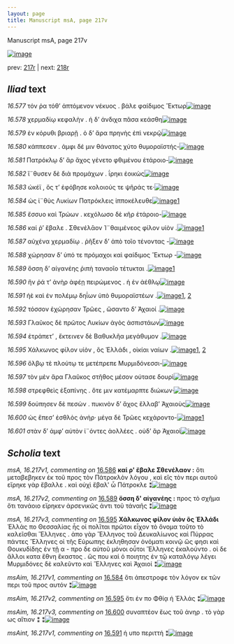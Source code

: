 ```yaml
---
layout: page
title: Manuscript msA, page 217v
---
```


Manuscript msA, page 217v

[![image](http://www.homermultitext.org/iipsrv?OBJ=IIP,1.0&FIF=/project/homer/pyramidal/deepzoom/hmt/vaimg/2017a/VA217VN_0719.tif&WID=100&CVT=JPEG)](http://www.homermultitext.org/ict2/?urn=urn:cite2:hmt:vaimg.2017a:VA217VN_0719)

prev:  [217r](../217r/) | next:  [218r](../218r/)

## *Iliad* text

*16.577* <a id="16.577"/> τόν ῥα τόθ’ ἁπτόμενον νέκυος . βάλε φαίδιμος Ἕκτωρ[![image](http://www.homermultitext.org/iipsrv?OBJ=IIP,1.0&FIF=/project/homer/pyramidal/deepzoom/hmt/vaimg/2017a/VA217VN_0719.tif&RGN=0.4735,0.2199,0.4090,0.02739&WID=1000&CVT=JPEG)](http://www.homermultitext.org/ict2/?urn=urn:cite2:hmt:vaimg.2017a:VA217VN_0719@0.4735,0.2199,0.4090,0.02739)

*16.578* <a id="16.578"/> χερμαδίῳ κεφαλὴν . ἡ δ’ άνδιχα πᾶσα κεάσθη[![image](http://www.homermultitext.org/iipsrv?OBJ=IIP,1.0&FIF=/project/homer/pyramidal/deepzoom/hmt/vaimg/2017a/VA217VN_0719.tif&RGN=0.4674,0.2412,0.4090,0.02739&WID=1000&CVT=JPEG)](http://www.homermultitext.org/ict2/?urn=urn:cite2:hmt:vaimg.2017a:VA217VN_0719@0.4674,0.2412,0.4090,0.02739)

*16.579* <a id="16.579"/> ἐν κόρυθι βριαρῇ . ὁ δ’ ἄρα πρηνὴς ἐπὶ νεκρῷ[![image](http://www.homermultitext.org/iipsrv?OBJ=IIP,1.0&FIF=/project/homer/pyramidal/deepzoom/hmt/vaimg/2017a/VA217VN_0719.tif&RGN=0.4718,0.2610,0.4090,0.02739&WID=1000&CVT=JPEG)](http://www.homermultitext.org/ict2/?urn=urn:cite2:hmt:vaimg.2017a:VA217VN_0719@0.4718,0.2610,0.4090,0.02739)

*16.580* <a id="16.580"/> κάππεσεν . ἀμφι δέ μιν θάνατος χύτο θυμοραϊστής-[![image](http://www.homermultitext.org/iipsrv?OBJ=IIP,1.0&FIF=/project/homer/pyramidal/deepzoom/hmt/vaimg/2017a/VA217VN_0719.tif&RGN=0.4851,0.2784,0.4090,0.02739&WID=1000&CVT=JPEG)](http://www.homermultitext.org/ict2/?urn=urn:cite2:hmt:vaimg.2017a:VA217VN_0719@0.4851,0.2784,0.4090,0.02739)

*16.581* <a id="16.581"/> Πατρόκλῳ δ’ ἄρ ἄχος γένετο φθιμένου ἑτάροιο-[![image](http://www.homermultitext.org/iipsrv?OBJ=IIP,1.0&FIF=/project/homer/pyramidal/deepzoom/hmt/vaimg/2017a/VA217VN_0719.tif&RGN=0.4735,0.2997,0.3871,0.02739&WID=1000&CVT=JPEG)](http://www.homermultitext.org/ict2/?urn=urn:cite2:hmt:vaimg.2017a:VA217VN_0719@0.4735,0.2997,0.3871,0.02739)

*16.582* <a id="16.582"/> ἴ¨θυσεν δὲ διὰ προμάχων . ΐρηκι ἐοικὼς[![image](http://www.homermultitext.org/iipsrv?OBJ=IIP,1.0&FIF=/project/homer/pyramidal/deepzoom/hmt/vaimg/2017a/VA217VN_0719.tif&RGN=0.4816,0.3188,0.3552,0.02739&WID=1000&CVT=JPEG)](http://www.homermultitext.org/ict2/?urn=urn:cite2:hmt:vaimg.2017a:VA217VN_0719@0.4816,0.3188,0.3552,0.02739)

*16.583* <a id="16.583"/> ὠκέϊ , ὅς τ’ ἐφόβησε κολοιούς τε ψῆράς τε·[![image](http://www.homermultitext.org/iipsrv?OBJ=IIP,1.0&FIF=/project/homer/pyramidal/deepzoom/hmt/vaimg/2017a/VA217VN_0719.tif&RGN=0.4819,0.3371,0.3416,0.02393&WID=1000&CVT=JPEG)](http://www.homermultitext.org/ict2/?urn=urn:cite2:hmt:vaimg.2017a:VA217VN_0719@0.4819,0.3371,0.3416,0.02393)

*16.584* <a id="16.584"/> ὡς ἰ¨θὺς Λυκίων Πατρόκλεις ἱπποκέλευθε[![image](http://www.homermultitext.org/iipsrv?OBJ=IIP,1.0&FIF=/project/homer/pyramidal/deepzoom/hmt/vaimg/2017a/VA217VN_0719.tif&RGN=0.4836,0.3564,0.3607,0.02393&WID=1000&CVT=JPEG)](http://www.homermultitext.org/ict2/?urn=urn:cite2:hmt:vaimg.2017a:VA217VN_0719@0.4836,0.3564,0.3607,0.02393)[1](#msAim_16.217v1)

*16.585* <a id="16.585"/> ἔσσυο καὶ Τρώων . κεχόλωσο δὲ κῆρ ἑτάροιο-[![image](http://www.homermultitext.org/iipsrv?OBJ=IIP,1.0&FIF=/project/homer/pyramidal/deepzoom/hmt/vaimg/2017a/VA217VN_0719.tif&RGN=0.4819,0.3743,0.3583,0.02434&WID=1000&CVT=JPEG)](http://www.homermultitext.org/ict2/?urn=urn:cite2:hmt:vaimg.2017a:VA217VN_0719@0.4819,0.3743,0.3583,0.02434)

*16.586* <a id="16.586"/> καί ῥ’ ἔβαλε . Σθενέλᾱον Ἰ¨θαιμένεος φίλον υἱὸν .[![image](http://www.homermultitext.org/iipsrv?OBJ=IIP,1.0&FIF=/project/homer/pyramidal/deepzoom/hmt/vaimg/2017a/VA217VN_0719.tif&RGN=0.4866,0.3903,0.3891,0.02891&WID=1000&CVT=JPEG)](http://www.homermultitext.org/ict2/?urn=urn:cite2:hmt:vaimg.2017a:VA217VN_0719@0.4866,0.3903,0.3891,0.02891)[1](#msA_16.217v1)

*16.587* <a id="16.587"/> αὐχένα χερμαδίῳ . ῥῆξεν δ’ ἀπὸ τοῖο τένοντας -[![image](http://www.homermultitext.org/iipsrv?OBJ=IIP,1.0&FIF=/project/homer/pyramidal/deepzoom/hmt/vaimg/2017a/VA217VN_0719.tif&RGN=0.4856,0.4123,0.3989,0.02891&WID=1000&CVT=JPEG)](http://www.homermultitext.org/ict2/?urn=urn:cite2:hmt:vaimg.2017a:VA217VN_0719@0.4856,0.4123,0.3989,0.02891)

*16.588* <a id="16.588"/> χώρησαν δ’ ὑπό τε πρόμαχοι καὶ φαίδιμος Ἕκτωρ -[![image](http://www.homermultitext.org/iipsrv?OBJ=IIP,1.0&FIF=/project/homer/pyramidal/deepzoom/hmt/vaimg/2017a/VA217VN_0719.tif&RGN=0.4749,0.4299,0.4191,0.03001&WID=1000&CVT=JPEG)](http://www.homermultitext.org/ict2/?urn=urn:cite2:hmt:vaimg.2017a:VA217VN_0719@0.4749,0.4299,0.4191,0.03001)

*16.589* <a id="16.589"/> ὅσση δ’ αἰγανέης ῥιπὴ ταναοῖο τέτυκται .[![image](http://www.homermultitext.org/iipsrv?OBJ=IIP,1.0&FIF=/project/homer/pyramidal/deepzoom/hmt/vaimg/2017a/VA217VN_0719.tif&RGN=0.4860,0.4523,0.3786,0.02241&WID=1000&CVT=JPEG)](http://www.homermultitext.org/ict2/?urn=urn:cite2:hmt:vaimg.2017a:VA217VN_0719@0.4860,0.4523,0.3786,0.02241)[1](#msA_16.217v2)

*16.590* <a id="16.590"/> ἥν ῥά τ’ ἀνὴρ ἀφέῃ πειρώμενος . ἠ ἐν ἀέθλῳ[![image](http://www.homermultitext.org/iipsrv?OBJ=IIP,1.0&FIF=/project/homer/pyramidal/deepzoom/hmt/vaimg/2017a/VA217VN_0719.tif&RGN=0.4816,0.4668,0.3896,0.02586&WID=1000&CVT=JPEG)](http://www.homermultitext.org/ict2/?urn=urn:cite2:hmt:vaimg.2017a:VA217VN_0719@0.4816,0.4668,0.3896,0.02586)

*16.591* <a id="16.591"/> ἠὲ καὶ ἐν πολέμῳ δηΐων ὑπὸ θυμοραϊστέων .[![image](http://www.homermultitext.org/iipsrv?OBJ=IIP,1.0&FIF=/project/homer/pyramidal/deepzoom/hmt/vaimg/2017a/VA217VN_0719.tif&RGN=0.4866,0.4858,0.3896,0.02586&WID=1000&CVT=JPEG)](http://www.homermultitext.org/ict2/?urn=urn:cite2:hmt:vaimg.2017a:VA217VN_0719@0.4866,0.4858,0.3896,0.02586)[1](#msAint_16.217v1), [2](#msAil_16.217v1)

*16.592* <a id="16.592"/> τόσσον ἐχώρησαν Τρῶες , ὤσαντο δ’ Ἀχαιοί .[![image](http://www.homermultitext.org/iipsrv?OBJ=IIP,1.0&FIF=/project/homer/pyramidal/deepzoom/hmt/vaimg/2017a/VA217VN_0719.tif&RGN=0.4749,0.5044,0.3679,0.02586&WID=1000&CVT=JPEG)](http://www.homermultitext.org/ict2/?urn=urn:cite2:hmt:vaimg.2017a:VA217VN_0719@0.4749,0.5044,0.3679,0.02586)

*16.593* <a id="16.593"/> Γλαῦκος δὲ πρῶτος Λυκίων ἀγὸς ἀσπιστάων[![image](http://www.homermultitext.org/iipsrv?OBJ=IIP,1.0&FIF=/project/homer/pyramidal/deepzoom/hmt/vaimg/2017a/VA217VN_0719.tif&RGN=0.4840,0.5227,0.3917,0.02628&WID=1000&CVT=JPEG)](http://www.homermultitext.org/ict2/?urn=urn:cite2:hmt:vaimg.2017a:VA217VN_0719@0.4840,0.5227,0.3917,0.02628)

*16.594* <a id="16.594"/> ἐτράπετ’ , ἔκτεινεν δὲ Βαθυκλῆα μεγάθυμον .[![image](http://www.homermultitext.org/iipsrv?OBJ=IIP,1.0&FIF=/project/homer/pyramidal/deepzoom/hmt/vaimg/2017a/VA217VN_0719.tif&RGN=0.4836,0.5409,0.3917,0.02628&WID=1000&CVT=JPEG)](http://www.homermultitext.org/ict2/?urn=urn:cite2:hmt:vaimg.2017a:VA217VN_0719@0.4836,0.5409,0.3917,0.02628)

*16.595* <a id="16.595"/> Χάλκωνος φίλον υἱὸν , ὃς Ἑλλάδι , οἰκίαι ναίων .[![image](http://www.homermultitext.org/iipsrv?OBJ=IIP,1.0&FIF=/project/homer/pyramidal/deepzoom/hmt/vaimg/2017a/VA217VN_0719.tif&RGN=0.4784,0.5588,0.3968,0.03347&WID=1000&CVT=JPEG)](http://www.homermultitext.org/ict2/?urn=urn:cite2:hmt:vaimg.2017a:VA217VN_0719@0.4784,0.5588,0.3968,0.03347)[1](#msA_16.217v3), [2](#msAim_16.217v2)

*16.596* <a id="16.596"/> ὄλβῳ τὲ πλούτῳ τε μετέπρεπε Μυρμιδόνεσσι-[![image](http://www.homermultitext.org/iipsrv?OBJ=IIP,1.0&FIF=/project/homer/pyramidal/deepzoom/hmt/vaimg/2017a/VA217VN_0719.tif&RGN=0.4799,0.5786,0.3968,0.02974&WID=1000&CVT=JPEG)](http://www.homermultitext.org/ict2/?urn=urn:cite2:hmt:vaimg.2017a:VA217VN_0719@0.4799,0.5786,0.3968,0.02974)

*16.597* <a id="16.597"/> τὸν μὲν ἄρα Γλαῦκος στῆθος μέσον ούτασε δουρὶ[![image](http://www.homermultitext.org/iipsrv?OBJ=IIP,1.0&FIF=/project/homer/pyramidal/deepzoom/hmt/vaimg/2017a/VA217VN_0719.tif&RGN=0.4845,0.5946,0.4038,0.03306&WID=1000&CVT=JPEG)](http://www.homermultitext.org/ict2/?urn=urn:cite2:hmt:vaimg.2017a:VA217VN_0719@0.4845,0.5946,0.4038,0.03306)

*16.598* <a id="16.598"/> στρεφθεὶς ἐξαπίνης . ὅτε μιν κατέμαρπτε διώκων·[![image](http://www.homermultitext.org/iipsrv?OBJ=IIP,1.0&FIF=/project/homer/pyramidal/deepzoom/hmt/vaimg/2017a/VA217VN_0719.tif&RGN=0.4854,0.6178,0.4119,0.02822&WID=1000&CVT=JPEG)](http://www.homermultitext.org/ict2/?urn=urn:cite2:hmt:vaimg.2017a:VA217VN_0719@0.4854,0.6178,0.4119,0.02822)

*16.599* <a id="16.599"/> δούπησεν δὲ πεσὼν . πυκινὸν δ’ ἄχος ἔλλαβ’ Ἀχαιοὺς[![image](http://www.homermultitext.org/iipsrv?OBJ=IIP,1.0&FIF=/project/homer/pyramidal/deepzoom/hmt/vaimg/2017a/VA217VN_0719.tif&RGN=0.4926,0.6346,0.4130,0.03043&WID=1000&CVT=JPEG)](http://www.homermultitext.org/ict2/?urn=urn:cite2:hmt:vaimg.2017a:VA217VN_0719@0.4926,0.6346,0.4130,0.03043)

*16.600* <a id="16.600"/> ὡς ἔπεσ’ ἐσθλὸς ἀνὴρ· μέγα δὲ Τρῶες κεχάροντο-[![image](http://www.homermultitext.org/iipsrv?OBJ=IIP,1.0&FIF=/project/homer/pyramidal/deepzoom/hmt/vaimg/2017a/VA217VN_0719.tif&RGN=0.4932,0.6564,0.3972,0.02490&WID=1000&CVT=JPEG)](http://www.homermultitext.org/ict2/?urn=urn:cite2:hmt:vaimg.2017a:VA217VN_0719@0.4932,0.6564,0.3972,0.02490)[1](#msAim_16.217v3)

*16.601* <a id="16.601"/> στὰν δ’ ἀμφ’ αὐτὸν ἰ¨όντες ἀολλέες . οὐδ’ ἂρ Ἀχαιοὶ[![image](http://www.homermultitext.org/iipsrv?OBJ=IIP,1.0&FIF=/project/homer/pyramidal/deepzoom/hmt/vaimg/2017a/VA217VN_0719.tif&RGN=0.4974,0.6743,0.3978,0.03499&WID=1000&CVT=JPEG)](http://www.homermultitext.org/ict2/?urn=urn:cite2:hmt:vaimg.2017a:VA217VN_0719@0.4974,0.6743,0.3978,0.03499)

## *Scholia* text

*msA, 16.217v1, commenting on* [16.586](#16.586)  <a id="msA_16.217v1"/> **καί ρ' ἔβαλε Σθενέλαον :** ὅτι μεταβεβηκεν ἐκ τοῦ προς τὸν Πάτροκλὸν λόγου , καὶ εἴς τὸν περι αυτοῦ εἴρηκε γὰρ ἔβαλλε . καὶ οὐχὶ ἔβαλ' ὦ Πάτροκλε ⁑[![image](http://www.homermultitext.org/iipsrv?OBJ=IIP,1.0&FIF=/project/homer/pyramidal/deepzoom/hmt/vaimg/2017a/VA217VN_0719.tif&RGN=0.2161,0.3876,0.2316,0.06238&WID=1000&CVT=JPEG)](http://www.homermultitext.org/ict2/?urn=urn:cite2:hmt:vaimg.2017a:VA217VN_0719@0.2161,0.3876,0.2316,0.06238)

*msA, 16.217v2, commenting on* [16.589](#16.589)  <a id="msA_16.217v2"/> **ὅσση δ' αἰγανέης :** προς τὸ σχῆμα ὅτι τανάοιο εἴρηκεν ἀρσενικῶς ἀντι τοῦ τάναῆς ⁑[![image](http://www.homermultitext.org/iipsrv?OBJ=IIP,1.0&FIF=/project/homer/pyramidal/deepzoom/hmt/vaimg/2017a/VA217VN_0719.tif&RGN=0.2106,0.4400,0.2401,0.03001&WID=1000&CVT=JPEG)](http://www.homermultitext.org/ict2/?urn=urn:cite2:hmt:vaimg.2017a:VA217VN_0719@0.2106,0.4400,0.2401,0.03001)

*msA, 16.217v3, commenting on* [16.595](#16.595)  <a id="msA_16.217v3"/> **Χάλκωνος φίλον ὑιὸν ὃς Ἑλλάδι** Ἑλλὰς πο Θεσσαλίας ἧς οἱ πολῖται πρῶτοι εἶχον τὸ ὄνομα τοῦτο τὸ καλεῖσθαι Ἕλληνες . ἀπο γὰρ Ἕλληνος τοῦ Δευκαλίωνος καὶ Πύρρας πάντες Ἕλληνες οἱ τῆς Εὐρωπης ἐκληθησαν ὀνόματι κοινῷ ὥς φησι καὶ Θουκυδίδης ἐν τῇ α - προ δε αὐτοῦ μόνοι οὗτοι Ἕλληνες ἐκαλούντο . οἱ δε ἄλλοι κατα ἔθνη ἕκαστος . ὥς που καὶ ὁ ποιητης ἐν τῷ καταλόγῳ λέγει Μυρμιδόνες δὲ καλεῦντο καὶ Ἕλληνες καὶ Ἀχαιοί ⁑[![image](http://www.homermultitext.org/iipsrv?OBJ=IIP,1.0&FIF=/project/homer/pyramidal/deepzoom/hmt/vaimg/2017a/VA217VN_0719.tif&RGN=0.2115,0.4664,0.2220,0.1391&WID=1000&CVT=JPEG)](http://www.homermultitext.org/ict2/?urn=urn:cite2:hmt:vaimg.2017a:VA217VN_0719@0.2115,0.4664,0.2220,0.1391)

*msAim, 16.217v1, commenting on* [16.584](#16.584)  <a id="msAim_16.217v1"/> ὅτι ἀπεστροφε τὸν λόγον εκ τῶν περι τοῦ προς αυτόν ⁑[![image](http://www.homermultitext.org/iipsrv?OBJ=IIP,1.0&FIF=/project/homer/pyramidal/deepzoom/hmt/vaimg/2017a/VA217VN_0719.tif&RGN=0.4320,0.3599,0.05601,0.05698&WID=1000&CVT=JPEG)](http://www.homermultitext.org/ict2/?urn=urn:cite2:hmt:vaimg.2017a:VA217VN_0719@0.4320,0.3599,0.05601,0.05698)

*msAim, 16.217v2, commenting on* [16.595](#16.595)  <a id="msAim_16.217v2"/> ὅτι ἐν πο Φθίᾳ ἡ Ἑλλάς ⁑[![image](http://www.homermultitext.org/iipsrv?OBJ=IIP,1.0&FIF=/project/homer/pyramidal/deepzoom/hmt/vaimg/2017a/VA217VN_0719.tif&RGN=0.4340,0.5718,0.04845,0.03389&WID=1000&CVT=JPEG)](http://www.homermultitext.org/ict2/?urn=urn:cite2:hmt:vaimg.2017a:VA217VN_0719@0.4340,0.5718,0.04845,0.03389)

*msAim, 16.217v3, commenting on* [16.600](#16.600)  <a id="msAim_16.217v3"/> συναπτέον ἕως τοῦ ἀνηρ . τὸ γὰρ ως αἴτιον ⁑ ⁑[![image](http://www.homermultitext.org/iipsrv?OBJ=IIP,1.0&FIF=/project/homer/pyramidal/deepzoom/hmt/vaimg/2017a/VA217VN_0719.tif&RGN=0.4252,0.6672,0.07185,0.04288&WID=1000&CVT=JPEG)](http://www.homermultitext.org/ict2/?urn=urn:cite2:hmt:vaimg.2017a:VA217VN_0719@0.4252,0.6672,0.07185,0.04288)

*msAint, 16.217v1, commenting on* [16.591](#16.591)  <a id="msAint_16.217v1"/> ἡ υπο περιττή ⁑[![image](http://www.homermultitext.org/iipsrv?OBJ=IIP,1.0&FIF=/project/homer/pyramidal/deepzoom/hmt/vaimg/2017a/VA217VN_0719.tif&RGN=0.8710,0.4842,0.04311,0.02047&WID=1000&CVT=JPEG)](http://www.homermultitext.org/ict2/?urn=urn:cite2:hmt:vaimg.2017a:VA217VN_0719@0.8710,0.4842,0.04311,0.02047)